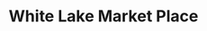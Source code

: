 ---
title: White Lake Market Place
url: /white-lake-market-place/
latitude: 42.658
longitude: -83.465
---